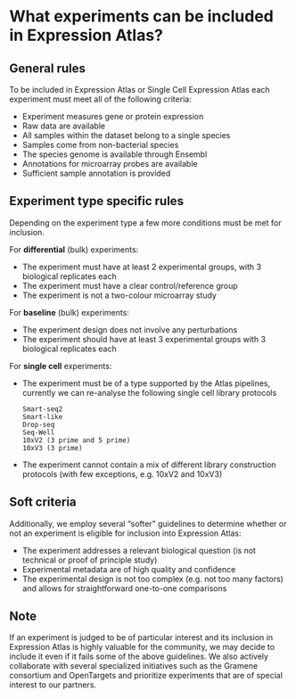 # What experiments can be included in Expression Atlas?


## General rules 

To be included in Expression Atlas or Single Cell Expression Atlas each experiment must meet all of the following criteria:

* Experiment measures gene or protein expression
* Raw data are available
* All samples within the dataset belong to a single species
* Samples come from non-bacterial species
* The species genome is available through Ensembl
* Annotations for microarray probes are available
* Sufficient sample annotation is provided


## Experiment type specific rules

Depending on the experiment type a few more conditions must be met for inclusion.

For **differential** (bulk) experiments: 
* The experiment must have at least 2 experimental groups, with 3 biological replicates each 
* The experiment must have a clear control/reference group
* The experiment is not a two-colour microarray study

For **baseline** (bulk) experiments: 

* The experiment design does not involve any perturbations 
* The experiment should have at least 3 experimental groups with 3 biological replicates each

For **single cell** experiments:

* The experiment must be of a type supported by the Atlas pipelines, currently we can re-analyse the following single cell library protocols
  ```
  Smart-seq2
  Smart-like
  Drop-seq
  Seq-Well
  10xV2 (3 prime and 5 prime)
  10xV3 (3 prime)
  ```
* The experiment cannot contain a mix of different library construction protocols (with few exceptions, e.g. 10xV2 and 10xV3)


## Soft criteria

Additionally, we employ several “softer” guidelines to determine whether or not an experiment is eligible for inclusion into Expression Atlas:

* The experiment addresses a relevant biological question (is not technical or proof of principle study)
* Experimental metadata are of high quality and confidence
* The experimental design is not too complex (e.g. not too many factors) and allows for straightforward one-to-one comparisons


## Note

If an experiment is judged to be of particular interest and its inclusion in Expression Atlas is highly valuable for the community, 
we may decide to include it even if it fails some of the above guidelines. We also actively collaborate with several specialized initiatives
such as the Gramene consortium and OpenTargets and prioritize experiments that are of special interest to our partners.
